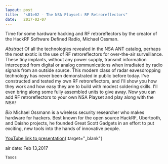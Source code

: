 ```yaml
---
layout: post
title:  "s01e02 - The NSA Playset: RF Retroreflectors"
date:   2017-02-07
---
```


Time for some hardware hacking and RF retroreflectors by the creator of the HackRF Software Defined Radio, Michael Ossman.

*Abstract*
Of all the technologies revealed in the NSA ANT catalog, perhaps the most exotic is the use of RF retroreflectors for over-the-air surveillance. These tiny implants, without any power supply, transmit information intercepted from digital or analog communications when irradiated by radio signals from an outside source. This modern class of radar eavesdropping technology has never been demonstrated in public before today. I've constructed and tested my own RF retroreflectors, and I'll show you how they work and how easy they are to build with modest soldering skills. I'll even bring along some fully assembled units to give away. Now you can add RF retroreflectors to your own NSA Playset and play along with the NSA!

*Bio*
Michael Ossmann is a wireless security researcher who makes hardware for hackers. Best known for the open source HackRF, Ubertooth, and Daisho projects, he founded Great Scott Gadgets in an effort to put exciting, new tools into the hands of innovative people.

[YouTube link to presentation](https://www.youtube.com/watch?v=mAai6dRAtFo){:target="_blank"}

air date: Feb 13,2017

`Tasos`

